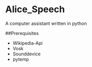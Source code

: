 # Alice_Speech
A computer assistant written in python

##Prerequisites
  * Wikipedia-Api
  * Vosk
  * Sounddevice
  * pytemp

